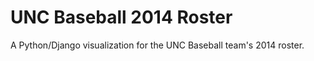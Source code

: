 UNC Baseball 2014 Roster
=============

A Python/Django visualization for the UNC Baseball team's 2014 roster.
